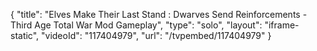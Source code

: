 {
    "title": "Elves Make Their Last Stand : Dwarves Send Reinforcements - Third Age Total War Mod Gameplay",
    "type": "solo",
    "layout": "iframe-static",
    "videoId": "117404979",
    "url": "\/tvpembed\/117404979"
}